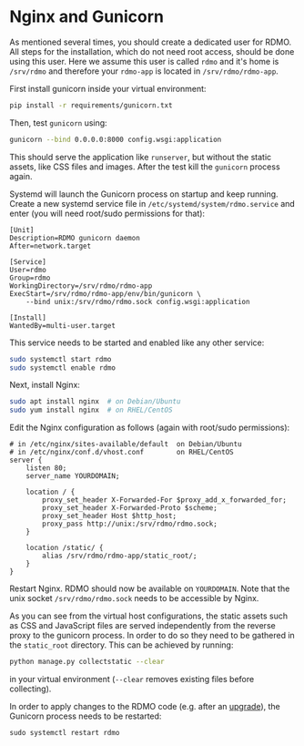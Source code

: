 # Nginx and Gunicorn

As mentioned several times, you should create a dedicated user for RDMO. All steps for the installation, which do not need root access, should be done using this user. Here we assume this user is called `rdmo` and it's home is `/srv/rdmo` and therefore your `rdmo-app` is located in `/srv/rdmo/rdmo-app`.

First install gunicorn inside your virtual environment:

```bash
pip install -r requirements/gunicorn.txt
```

Then, test `gunicorn` using:
```bash
gunicorn --bind 0.0.0.0:8000 config.wsgi:application
```

This should serve the application like `runserver`, but without the static assets, like CSS files and images. After the test kill the `gunicorn` process again.

Systemd will launch the Gunicorn process on startup and keep running. Create a new systemd service file in `/etc/systemd/system/rdmo.service` and enter (you will need root/sudo permissions for that):

```
[Unit]
Description=RDMO gunicorn daemon
After=network.target

[Service]
User=rdmo
Group=rdmo
WorkingDirectory=/srv/rdmo/rdmo-app
ExecStart=/srv/rdmo/rdmo-app/env/bin/gunicorn \
    --bind unix:/srv/rdmo/rdmo.sock config.wsgi:application

[Install]
WantedBy=multi-user.target
```

This service needs to be started and enabled like any other service:

```bash
sudo systemctl start rdmo
sudo systemctl enable rdmo
```

Next, install Nginx:

```bash
sudo apt install nginx  # on Debian/Ubuntu
sudo yum install nginx  # on RHEL/CentOS
```

Edit the Nginx configuration as follows (again with root/sudo permissions):

```nginx
# in /etc/nginx/sites-available/default  on Debian/Ubuntu
# in /etc/nginx/conf.d/vhost.conf        on RHEL/CentOS
server {
    listen 80;
    server_name YOURDOMAIN;

    location / {
        proxy_set_header X-Forwarded-For $proxy_add_x_forwarded_for;
        proxy_set_header X-Forwarded-Proto $scheme;
        proxy_set_header Host $http_host;
        proxy_pass http://unix:/srv/rdmo/rdmo.sock;
    }

    location /static/ {
        alias /srv/rdmo/rdmo-app/static_root/;
    }
}
```

Restart Nginx. RDMO should now be available on `YOURDOMAIN`. Note that the unix socket `/srv/rdmo/rdmo.sock` needs to be accessible by Nginx.

As you can see from the virtual host configurations, the static assets such as CSS and JavaScript files are served independently from the reverse proxy to the gunicorn process. In order to do so they need to be gathered in the `static_root` directory. This can be achieved by running:

```bash
python manage.py collectstatic --clear
```

in your virtual environment (`--clear` removes existing files before collecting).

In order to apply changes to the RDMO code (e.g. after an [upgrade](../upgrade/index.html)), the Gunicorn process needs to be restarted:

```
sudo systemctl restart rdmo
```

